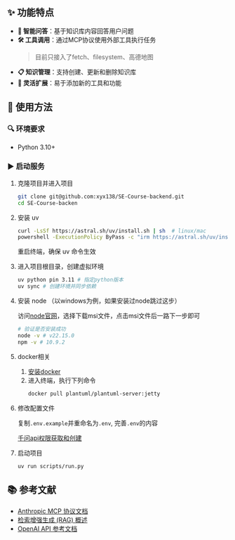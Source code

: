 ## ✨ 功能特点

- **🤔 智能问答**：基于知识库内容回答用户问题
- **🛠️ 工具调用**：通过MCP协议使用外部工具执行任务
    >目前只接入了fetch、filesystem、高德地图
- **📋 知识管理**：支持创建、更新和删除知识库
- **🔄 灵活扩展**：易于添加新的工具和功能

## 🚀 使用方法

### 🔍 环境要求

- Python 3.10+

### ▶️ 启动服务

1. 克隆项目并进入项目

   ```bash
   git clone git@github.com:xyx138/SE-Course-backend.git
   cd SE-Course-backen
   ```

2. 安装 uv

   ```bash
   curl -LsSf https://astral.sh/uv/install.sh | sh  # linux/mac
   powershell -ExecutionPolicy ByPass -c "irm https://astral.sh/uv/install.ps1 | iex"  # windows
   ```

   重启终端，确保 uv 命令生效

3. 进入项目根目录，创建虚拟环境

   ```bash
   uv python pin 3.11 # 指定python版本
   uv sync # 创建环境并同步依赖
   ```

4. 安装 node （以windows为例，如果安装过node跳过这步）

   访问[node官网](https://nodejs.org/en)，选择下载msi文件，点击msi文件后一路下一步即可

   ```bash
   # 验证是否安装成功
   node -v # v22.15.0
   npm -v # 10.9.2
   ```

5. docker相关
   1. [安装docker](https://www.docker.com/)
   2. 进入终端，执行下列命令
      ```bash
      docker pull plantuml/plantuml-server:jetty
      ```


6. 修改配置文件

   复制`.env.example`并重命名为`.env`, 完善`.env`的内容

   [千问api权限获取和创建](https://help.aliyun.com/zh/model-studio/get-api-key?spm=a2c4g.11186623.0.0.374f6401cARvVK)

7. 启动项目

   ```bash
   uv run scripts/run.py
   ```

## 📚 参考文献

- [Anthropic MCP 协议文档](https://docs.anthropic.com/zh-CN/docs/agents-and-tools/mcp)
- [检索增强生成 (RAG) 概述](https://scriv.ai/guides/retrieval-augmented-generation-overview/)
- [OpenAI API 参考文档](https://platform.openai.com/docs/api-reference/responses)

